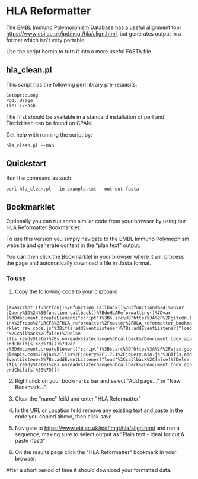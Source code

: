 # HLA Reformatter

The EMBL Immuno Polymorphism Database has a useful alignment tool https://www.ebi.ac.uk/ipd/imgt/hla/align.html,
but generates output in a format which isn't very portable.

Use the script herein to turn it into a more useful FASTA file.

## hla_clean.pl

This script has the following perl library pre-requisits:

    Getopt::Long
    Pod::Usage
    Tie::IxHash

The first should be available in a standard installation of perl and Tie::IxHash can
be found on CPAN.

Get help with running the script by:

    hla_clean.pl --man

## Quickstart

Run the command as such:

    perl hla_clean.pl --in example.txt --out out.fasta

## Bookmarklet

Optionally you can run some similar code from your browser by using our HLA Reformatter Bookmarklet.

To use this version you simply navigate to the EMBL Immuno Polymophism website and generate content in the "plan text" output.

You can then click the Bookmarklet in your browser where it will process the page and automatically download a file in .fasta format.

### To use

1. Copy the following code to your clipboard

<code>
javascript:(function()%7Bfunction callback()%7B(function(%24)%7Bvar jQuery%3D%24%3Bfunction callback()%7BdoHLAReformatting()%7Dvar s%3Ddocument.createElement("script")%3Bs.src%3D"https%3A%2F%2Fgitcdn.link%2Frepo%2FLRCFS%2FHLA_reformatter%2Fmaster%2FHLA_reformatter_bookmarklet_raw_code.js"%3Bif(s.addEventListener)%7Bs.addEventListener("load"%2Ccallback%2Cfalse)%7Delse if(s.readyState)%7Bs.onreadystatechange%3Dcallback%7Ddocument.body.appendChild(s)%3B%7D)()%7Dvar s%3Ddocument.createElement("script")%3Bs.src%3D"https%3A%2F%2Fajax.googleapis.com%2Fajax%2Flibs%2Fjquery%2F1.7.1%2Fjquery.min.js"%3Bif(s.addEventListener)%7Bs.addEventListener("load"%2Ccallback%2Cfalse)%7Delse if(s.readyState)%7Bs.onreadystatechange%3Dcallback%7Ddocument.body.appendChild(s)%3B%7D)()
</code>

2. Right click on your bookmarks bar and select "Add page..." or "New Bookmark...".

3. Clear the "name" feild and enter "HLA Reformatter"

4. In the URL or Location feild remove any existing text and paste in the code you copied above, then click save.

5. Navigate to https://www.ebi.ac.uk/ipd/imgt/hla/align.html and run a sequence, making sure to select output as "Plain text - ideal for cut & paste (fast)"

6. On the results page click the "HLA Reformatter" bookmark in your browser.

After a short period of time it should download your formatted data.
